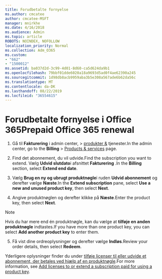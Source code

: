 ```yaml
---
title: Forudbetalte fornyelse
ms.author: cmcatee
author: cmcatee-MSFT
manager: mnirkhe
ms.date: 4/16/2018
ms.audience: Admin
ms.topic: article
ROBOTS: NOINDEX, NOFOLLOW
localization_priority: Normal
ms.collection: Adm_O365
ms.custom:
- "662"
- "1500012"
ms.assetid: ba037d2d-3c99-4d01-8d60-ca5d624da9b1
ms.openlocfilehash: 79bbf01dde6020a18a9693d5ad0f4ae62390a245
ms.sourcegitcommit: 1d98db8acb9959aba3b5e308a567ade6b62da56c
ms.translationtype: MT
ms.contentlocale: da-DK
ms.lasthandoff: 08/22/2019
ms.locfileid: "36554615"
---
```

# <a name="prepaid-office-365-renewal"></a><span data-ttu-id="bac3a-102">Forudbetalte fornyelse i Office 365</span><span class="sxs-lookup"><span data-stu-id="bac3a-102">Prepaid Office 365 renewal</span></span>

1. <span data-ttu-id="bac3a-103">Gå til **Fakturering** i admin center, \> [produkter &](https://go.microsoft.com/fwlink/p/?linkid=842054) tjenester.</span><span class="sxs-lookup"><span data-stu-id="bac3a-103">In the admin center, go to the **Billing** \> [Products & services](https://go.microsoft.com/fwlink/p/?linkid=842054) page.</span></span>

2. <span data-ttu-id="bac3a-104">Find det abonnement, du vil udvide.</span><span class="sxs-lookup"><span data-stu-id="bac3a-104">Find the subscription you want to extend.</span></span> <span data-ttu-id="bac3a-105">Vælg **Udvid slutdato**i afsnittet **Fakturering** .</span><span class="sxs-lookup"><span data-stu-id="bac3a-105">In the **Billing** section, select **Extend end date**.</span></span>

3. <span data-ttu-id="bac3a-106">Vælg **Brug en ny og ubrugt produktnøgle**i ruden **Udvid abonnement** og derefter vælge **Næste**.</span><span class="sxs-lookup"><span data-stu-id="bac3a-106">In the **Extend subscription** pane, select **Use a new and unused product key**, then select **Next**.</span></span>

4. <span data-ttu-id="bac3a-107">Angive produktnøglen og derefter klikke på **Næste**.</span><span class="sxs-lookup"><span data-stu-id="bac3a-107">Enter the product key, then select **Next**.</span></span>

> [!NOTE]
> <span data-ttu-id="bac3a-108">Hvis du har mere end én produktnøgle, kan du vælge at **tilføje en anden produktnøgle** indtastes.</span><span class="sxs-lookup"><span data-stu-id="bac3a-108">If you have more than one product key, you can select **Add another product key** to enter them.</span></span>

5. <span data-ttu-id="bac3a-109">Få vist dine ordreoplysninger og derefter vælge **Indløs**.</span><span class="sxs-lookup"><span data-stu-id="bac3a-109">Review your order details, then select **Redeem**.</span></span>

<span data-ttu-id="bac3a-110">Yderligere oplysninger finder du under [tilføje licenser til eller udvide et abonnement, der betales ved hjælp af en produktnøgle](https://docs.microsoft.com/office365/admin/misc/add-licenses-using-product-key).</span><span class="sxs-lookup"><span data-stu-id="bac3a-110">For more information, see [Add licenses to or extend a subscription paid for using a product key](https://docs.microsoft.com/office365/admin/misc/add-licenses-using-product-key).</span></span>